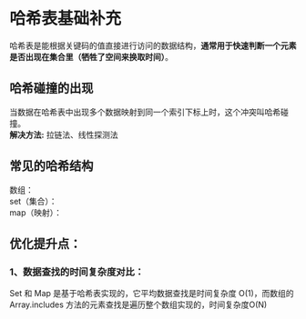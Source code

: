 # 哈希表基础补充
哈希表是能根据关键码的值直接进行访问的数据结构，**通常用于快速判断一个元素是否出现在集合里（牺牲了空间来换取时间）**。

## 哈希碰撞的出现
当数据在哈希表中出现多个数据映射到同一个索引下标上时，这个冲突叫哈希碰撞。<br>
**解决方法:** 拉链法、线性探测法

## 常见的哈希结构
数组：<br>
set（集合）：<br>
map（映射）：<br>

## 优化提升点：
### 1、数据查找的时间复杂度对比：
Set 和 Map 是基于哈希表实现的，它平均数据查找是时间复杂度 O(1)，而数组的 Array.includes 方法的元素查找是遍历整个数组实现的，时间复杂度O(N)